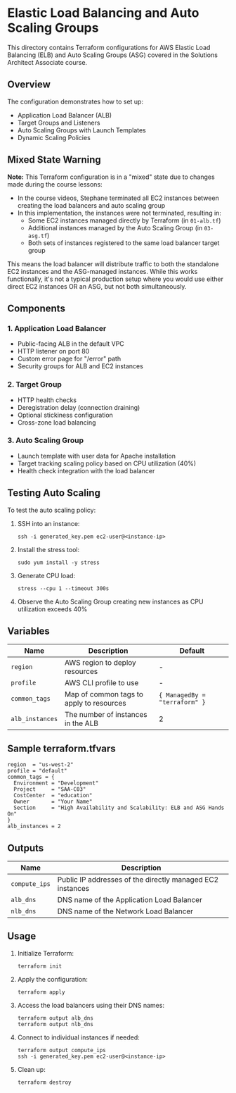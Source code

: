 # Elastic Load Balancing and Auto Scaling Groups

This directory contains Terraform configurations for AWS Elastic Load Balancing (ELB) and Auto Scaling Groups (ASG) covered in the Solutions Architect Associate course.

## Overview

The configuration demonstrates how to set up:
- Application Load Balancer (ALB)
- Target Groups and Listeners
- Auto Scaling Groups with Launch Templates
- Dynamic Scaling Policies

## Mixed State Warning

**Note:** This Terraform configuration is in a "mixed" state due to changes made during the course lessons:

- In the course videos, Stephane terminated all EC2 instances between creating the load balancers and auto scaling group
- In this implementation, the instances were not terminated, resulting in:
  - Some EC2 instances managed directly by Terraform (in `01-alb.tf`)
  - Additional instances managed by the Auto Scaling Group (in `03-asg.tf`)
  - Both sets of instances registered to the same load balancer target group

This means the load balancer will distribute traffic to both the standalone EC2 instances and the ASG-managed instances. While this works functionally, it's not a typical production setup where you would use either direct EC2 instances OR an ASG, but not both simultaneously.

## Components

### 1. Application Load Balancer
- Public-facing ALB in the default VPC
- HTTP listener on port 80
- Custom error page for "/error" path
- Security groups for ALB and EC2 instances

### 2. Target Group
- HTTP health checks
- Deregistration delay (connection draining)
- Optional stickiness configuration
- Cross-zone load balancing

### 3. Auto Scaling Group
- Launch template with user data for Apache installation
- Target tracking scaling policy based on CPU utilization (40%)
- Health check integration with the load balancer

## Testing Auto Scaling

To test the auto scaling policy:

1. SSH into an instance:
   ```
   ssh -i generated_key.pem ec2-user@<instance-ip>
   ```

2. Install the stress tool:
   ```
   sudo yum install -y stress
   ```

3. Generate CPU load:
   ```
   stress --cpu 1 --timeout 300s
   ```

4. Observe the Auto Scaling Group creating new instances as CPU utilization exceeds 40%

## Variables

| Name                       | Description                              | Default                       |
|----------------------------|------------------------------------------|-------------------------------|
| `region`                   | AWS region to deploy resources           | -                             |
| `profile`                  | AWS CLI profile to use                   | -                             |
| `common_tags`              | Map of common tags to apply to resources | `{ ManagedBy = "terraform" }` |
| `alb_instances`            | The number of instances in the ALB       | 2                             |


## Sample terraform.tfvars

```hcl
region  = "us-west-2"
profile = "default"
common_tags = {
  Environment = "Development"
  Project     = "SAA-C03"
  CostCenter  = "education"
  Owner       = "Your Name"
  Section     = "High Availability and Scalability: ELB and ASG Hands On"
}
alb_instances = 2
```

## Outputs

| Name          | Description                                               |
|---------------|-----------------------------------------------------------|
| `compute_ips` | Public IP addresses of the directly managed EC2 instances |
| `alb_dns`     | DNS name of the Application Load Balancer                 |
| `nlb_dns`     | DNS name of the Network Load Balancer                     |

## Usage

1. Initialize Terraform:
   ```
   terraform init
   ```

2. Apply the configuration:
   ```
   terraform apply
   ```

3. Access the load balancers using their DNS names:
   ```
   terraform output alb_dns
   terraform output nlb_dns
   ```

4. Connect to individual instances if needed:
   ```
   terraform output compute_ips
   ssh -i generated_key.pem ec2-user@<instance-ip>
   ```

5. Clean up:
   ```
   terraform destroy
   ```